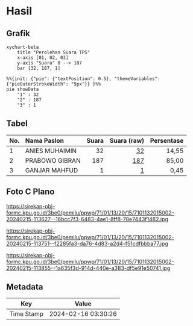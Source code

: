 # Hasil

## Grafik

```mermaid
xychart-beta
    title "Perolehan Suara TPS"
    x-axis [01, 02, 03]
    y-axis "Suara" 0 --> 187
    bar [32, 187, 1]
```

```mermaid
%%{init: {"pie": {"textPosition": 0.5}, "themeVariables": {"pieOuterStrokeWidth": "5px"}} }%%
pie showData
    "1" : 32
    "2" : 187
    "3" : 1
```

## Tabel

| No. | Nama Paslon    | Suara | Suara (raw) | Persentase |
|:--- |:-------------- | -----:| -----------:| ----------:|
| 1   | ANIES MUHAIMIN | 32    | [32][p-1]   | 14,55      |
| 2   | PRABOWO GIBRAN | 187   | [187][p-2]  | 85,00      |
| 3   | GANJAR MAHFUD  | 1     | [1][p-3]    | 0,45       |


[p-1]: https://github.com/gigit-pemilu/pemilu-2024-71-sulawesi-utara/blob/main/pilpres/hitung-suara/sub/71-sulawesi-utara/sub/01-bolaang-mongondow/sub/13-bolaang/sub/2015-langagon-satu/sub/002-tps/sub/paslon-1.txt
[p-2]: https://github.com/gigit-pemilu/pemilu-2024-71-sulawesi-utara/blob/main/pilpres/hitung-suara/sub/71-sulawesi-utara/sub/01-bolaang-mongondow/sub/13-bolaang/sub/2015-langagon-satu/sub/002-tps/sub/paslon-2.txt
[p-3]: https://github.com/gigit-pemilu/pemilu-2024-71-sulawesi-utara/blob/main/pilpres/hitung-suara/sub/71-sulawesi-utara/sub/01-bolaang-mongondow/sub/13-bolaang/sub/2015-langagon-satu/sub/002-tps/sub/paslon-3.txt

## Foto C Plano

https://sirekap-obj-formc.kpu.go.id/3be0/pemilu/ppwp/71/01/13/20/15/7101132015002-20240215-113627--16bcc7f3-6483-4ae1-8ff8-78e7443f1482.jpg

https://sirekap-obj-formc.kpu.go.id/3be0/pemilu/ppwp/71/01/13/20/15/7101132015002-20240215-113751--f2285fa3-da76-4d83-a2d4-f51cdfbbba77.jpg

https://sirekap-obj-formc.kpu.go.id/3be0/pemilu/ppwp/71/01/13/20/15/7101132015002-20240215-113855--1a635f3d-914d-440e-a383-df5e91e50741.jpg


## Metadata

| Key        | Value               |
| ---------- | ------------------- |
| Time Stamp | 2024-02-16 03:30:26 |



